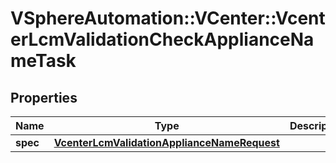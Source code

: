 # VSphereAutomation::VCenter::VcenterLcmValidationCheckApplianceNameTask

## Properties
Name | Type | Description | Notes
------------ | ------------- | ------------- | -------------
**spec** | [**VcenterLcmValidationApplianceNameRequest**](VcenterLcmValidationApplianceNameRequest.md) |  | 


